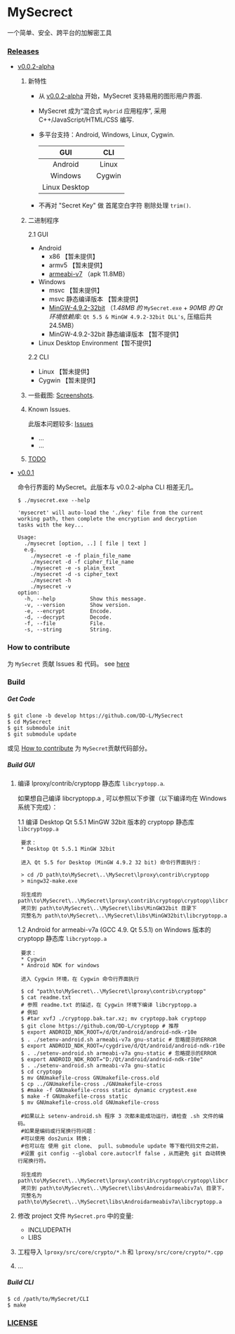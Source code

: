 # MySecrect

一个简单、安全、跨平台的加解密工具

### [Releases](https://github.com/DD-L/MySecrect/releases)

* [v0.0.2-alpha](https://github.com/DD-L/MySecrect/releases/tag/v0.0.2-alpha)
	
	1. 新特性

		* 从 [v0.0.2-alpha](https://github.com/DD-L/MySecrect/releases/tag/v0.0.2-alpha) 开始，MySecret 支持易用的图形用户界面. 
		* MySecret 成为“混合式 `Hybrid` 应用程序”, 采用 C++/JavaScript/HTML/CSS 编写. 
		* 多平台支持：Android, Windows, Linux, Cygwin.

			|  GUI  |  CLI  |
			|:-----:|:-----:|
			|Android| Linux |
			|Windows| Cygwin|
			| Linux Desktop |
		
		* 不再对 "Secret Key" 做 首尾空白字符 剔除处理 `trim()`.

	2. 二进制程序
		
		2.1 GUI

		* Android
			* x86  【暂未提供】
			* armv5 【暂未提供】
			* [armeabi-v7](https://github.com/DD-L/MySecrect/releases/download/v0.0.2-alpha/build-MySecret-Android_for_armeabi_v7a_GCC_4_9_Qt_5_5_1.zip) （apk 11.8MB）
		* Windows
			* msvc  【暂未提供】
			* msvc  静态编译版本 【暂未提供】
			* [MinGW-4.9.2-32bit](https://github.com/DD-L/MySecrect/releases/download/v0.0.2-alpha/build-MySecret-Desktop_Qt_5_5_1_MinGW_4.9.2_32bit.7z) （*1.48MB 的* `MySecret.exe` + *90MB 的 Qt 环境依赖库*: `Qt 5.5 & MinGW 4.9.2-32bit DLL's`, 压缩后共 24.5MB）
			* MinGW-4.9.2-32bit 静态编译版本 【暂不提供】
		* Linux Desktop Environment【暂不提供】

		2.2 CLI 
		
		* Linux 【暂未提供】
		* Cygwin 【暂未提供】
			
	3. 一些截图: [Screenshots](./doc/v0.0.2-alpha/screenshots.md).

	4. Known Issues.

		此版本问题较多: [Issues](https://github.com/DD-L/MySecrect/issues)
		* ...
		* ...

	5. [TODO](./TODO)

* [v0.0.1](https://github.com/DD-L/lproxy/tree/master/src/core/crypto/test/easteregg)

	命令行界面的 MySecret。此版本与 v0.0.2-alpha CLI 相差无几。
	
	```
	$ ./mysecret.exe --help

	'mysecret' will auto-load the './key' file from the current
	working path, then complete the encryption and decryption
	tasks with the key...
	
	Usage:
	  ./mysecret [option, ..] [ file | text ]
	  e.g.
	    ./mysecret -e -f plain_file_name
	    ./mysecret -d -f cipher_file_name
	    ./mysecret -e -s plain_text
	    ./mysecret -d -s cipher_text
	    ./mysecret -h
	    ./mysecret -v
	option:
	  -h, --help           Show this message.
	  -v, --version        Show version.
	  -e, --encrypt        Encode.
	  -d, --decrypt        Decode.
	  -f, --file           File.
	  -s, --string         String.

	```

### How to contribute

为 `MySecret` 贡献 Issues 和 代码。 see [here](./doc/how2contribute.md)

### Build

##### Get Code
	
	$ git clone -b develop https://github.com/DD-L/MySecrect
	$ cd MySecrect
	$ git submodule init
	$ git submodule update

或见 [How to contribute](./doc/how2contribute.md) 为 `MySecret`贡献代码部分。

##### Build GUI 

1. 编译 lproxy/contrib/cryptopp 静态库 `libcryptopp.a`. 

	如果想自己编译 libcryptopp.a , 可以参照以下步骤（以下编译均在 Windows 系统下完成）：

	1.1 编译 Desktop Qt 5.5.1 MinGW 32bit 版本的 cryptopp 静态库 `libcryptopp.a`

		要求： 
		* Desktop Qt 5.5.1 MinGW 32bit
		
		进入 Qt 5.5 for Desktop (MinGW 4.9.2 32 bit) 命令行界面执行：

		> cd /D path\to\MySecret\..\MySecret\lproxy\contrib\cryptopp
		> mingw32-make.exe

		将生成的 path\to\MySecret\..\MySecret\lproxy\contrib\cryptopp\cryptopp\libcryptopp.a
		拷贝到 path\to\MySecret\..\MySecret\libs\MinGW32bit 目录下
		完整名为 path\to\MySecret\..\MySecret\libs\MinGW32bit\libcryptopp.a
		
		
	1.2 Android for armeabi-v7a (GCC 4.9. Qt 5.5.1) on Windows 版本的 cryptopp 静态库 `libcryptopp.a`

		要求：
		* Cygwin
		* Android NDK for windows

		进入 Cygwin 环境，在 Cygwin 命令行界面执行
		
		$ cd "path\to\MySecret\..\MySecret\lproxy\contrib\cryptopp"
		$ cat readme.txt
		# 参照 readme.txt 的描述，在 Cygwin 环境下编译 libcryptopp.a
		# 例如
		$ #tar xvfJ ./cryptopp.bak.tar.xz; mv cryptopp.bak cryptopp
		$ git clone https://github.com/DD-L/cryptopp # 推荐
		$ export ANDROID_NDK_ROOT=/d/Qt/android/android-ndk-r10e
        $ . ./setenv-android.sh armeabi-v7a gnu-static # 忽略提示的ERROR
        $ export ANDROID_NDK_ROOT=/cygdrive/d/Qt/android/android-ndk-r10e
        $ . ./setenv-android.sh armeabi-v7a gnu-static # 忽略提示的ERROR
        $ export ANDROID_NDK_ROOT="D:/Qt/android/android-ndk-r10e"
        $ . ./setenv-android.sh armeabi-v7a gnu-static 
        $ cd cryptopp
        $ mv GNUmakefile-cross GNUmakefile-cross.old
        $ cp ../GNUmakefile-cross ./GNUmakefile-cross
        $ #make -f GNUmakefile-cross static dynamic cryptest.exe
        $ make -f GNUmakefile-cross static
        $ mv GNUmakefile-cross.old GNUmakefile-cross

		#如果以上 setenv-android.sh 程序 3 次都未能成功运行，请检查 .sh 文件的编码。
		#如果是编码或行尾换行符问题：
		#可以使用 dos2unix 转换；
		#也可以在 使用 git clone、 pull、submodule update 等下载代码文件之前，
		#设置 git config --global core.autocrlf false ，从而避免 git 自动转换行尾换行符。

		将生成的 path\to\MySecret\..\MySecret\lproxy\contrib\cryptopp\cryptopp\libcryptopp.a
		拷贝到 path\to\MySecret\..\MySecret\libs\Androidarmeabiv7a\ 目录下， 
		完整名为 path\to\MySecret\..\MySecret\libs\Androidarmeabiv7a\libcryptopp.a
		

2. 修改 project 文件 `MySecret.pro` 中的变量:

	* INCLUDEPATH
	* LIBS

3. 工程导入 `lproxy/src/core/crypto/*.h` 和 `lproxy/src/core/crypto/*.cpp`

4. ...

##### Build CLI

	$ cd /path/to/MySecret/CLI
	$ make


### [LICENSE](./LICENSE) 

	
	